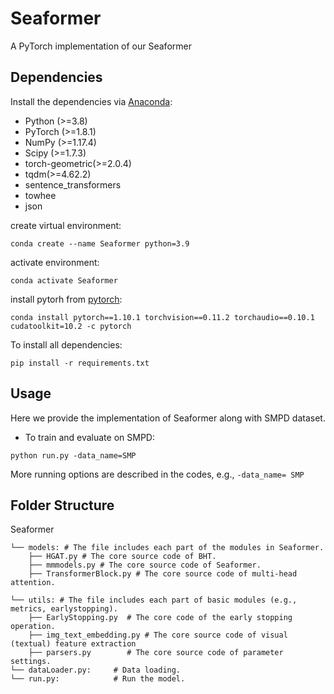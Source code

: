 # Seaformer

A PyTorch implementation of our Seaformer

## Dependencies
Install the dependencies via [Anaconda](https://www.anaconda.com/):
+ Python (>=3.8)
+ PyTorch (>=1.8.1)
+ NumPy (>=1.17.4)
+ Scipy (>=1.7.3)
+ torch-geometric(>=2.0.4)
+ tqdm(>=4.62.2)
+ sentence_transformers
+ towhee
+ json


create virtual environment:
```
conda create --name Seaformer python=3.9
```

activate environment:
```
conda activate Seaformer
```

install pytorh from [pytorch](https://pytorch.org/get-started/previous-versions/):
```
conda install pytorch==1.10.1 torchvision==0.11.2 torchaudio==0.10.1 cudatoolkit=10.2 -c pytorch
```

To install all dependencies:
```
pip install -r requirements.txt
```

## Usage
Here we provide the implementation of Seaformer along with SMPD dataset.

+ To train and evaluate on SMPD:
```
python run.py -data_name=SMP
```
More running options are described in the codes, e.g., `-data_name= SMP`

## Folder Structure

Seaformer

```     
└── models: # The file includes each part of the modules in Seaformer.
    ├── HGAT.py # The core source code of BHT.
    ├── mmmodels.py # The core source code of Seaformer.
    ├── TransformerBlock.py # The core source code of multi-head attention.

└── utils: # The file includes each part of basic modules (e.g., metrics, earlystopping).
    ├── EarlyStopping.py  # The core code of the early stopping operation.
    ├── img_text_embedding.py # The core source code of visual (textual) feature extraction
    ├── parsers.py        # The core source code of parameter settings. 
└── dataLoader.py:     # Data loading.
└── run.py:            # Run the model.
```
